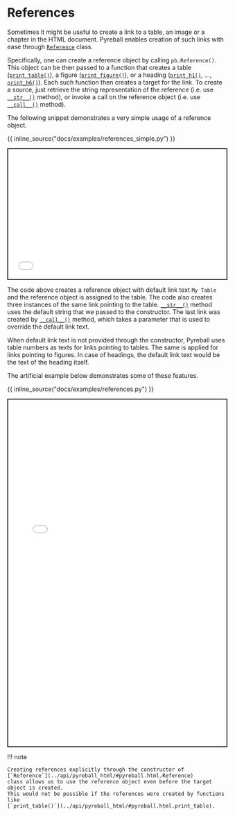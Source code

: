 # References

Sometimes it might be useful to create a link to a table, an image or a chapter in the HTML document.
Pyreball enables creation of such links with ease through [`Reference`](../api/pyreball_html/#pyreball.html.Reference)
class.

Specifically, one can create a reference object by calling `pb.Reference()`.
This object can be then passed to a function that creates a
table ([`print_table()`](../api/pyreball_html/#pyreball.html.print_table)),
a figure ([`print_figure()`](../api/pyreball_html/#pyreball.html.print_figure)), or
a heading ([`print_h1()`](../api/pyreball_html/#pyreball.html.print_h1), ...,
[`print_h6()`](../api/pyreball_html/#pyreball.html.print_h6)).
Each such function then creates a target for the link.
To create a source, just retrieve the string representation of the reference (i.e.
use [`__str__()`](../api/pyreball_html/#pyreball.html.Reference.__str__) method), or invoke a
call on the reference object (i.e. use [`__call__()`](../api/pyreball_html/#pyreball.html.Reference.__call__) method).

The following snippet demonstrates a very simple usage of a reference object.

{{ inline_source("docs/examples/references_simple.py") }}

<iframe style="border:2px solid;" src="../examples/references_simple.html" height="300" width="100%" title="Iframe Example"></iframe>

The code above creates a reference object with default link text `My Table` and the reference object is assigned to the
table.
The code also creates three instances of the same link pointing to the
table. [`__str__()`](../api/pyreball_html/#pyreball.html.Reference.__str__) method uses the default string
that we passed to the constructor.
The last link was created by [`__call__()`](../api/pyreball_html/#pyreball.html.Reference.__call__) method, which takes
a parameter that is used to override the default link
text.

When default link text is not provided through the constructor, Pyreball uses table numbers as texts for links pointing
to tables. The same is applied for links pointing to figures. 
In case of headings, the default link text would be the text of the heading itself.

The artificial example below demonstrates some of these features.

{{ inline_source("docs/examples/references.py") }}

<iframe style="border:2px solid;" src="../examples/references.html" height="800" width="100%" title="Iframe Example"></iframe>

!!! note

    Creating references explicitly through the constructor of [`Reference`](../api/pyreball_html/#pyreball.html.Reference)
    class allows us to use the reference object even before the target object is created. 
    This would not be possible if the references were created by functions like 
    [`print_table()`](../api/pyreball_html/#pyreball.html.print_table).